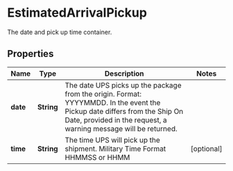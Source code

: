 

# EstimatedArrivalPickup

The date and pick up time container.

## Properties

| Name | Type | Description | Notes |
|------------ | ------------- | ------------- | -------------|
|**date** | **String** | The date UPS picks up the package from the origin. Format: YYYYMMDD. In the event the Pickup date differs from the Ship On Date, provided in the request, a warning message will be returned. |  |
|**time** | **String** | The time UPS will pick up the shipment. Military Time Format HHMMSS or HHMM |  [optional] |



